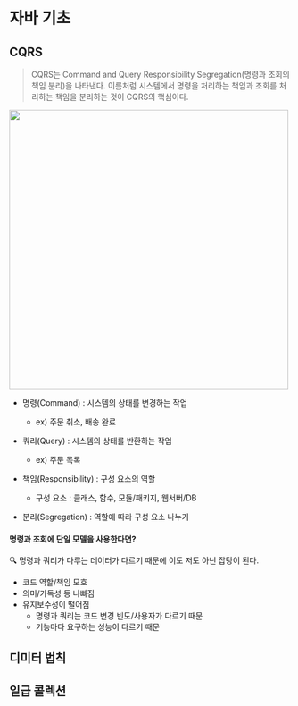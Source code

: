# 자바 기초
## CQRS
> CQRS는 Command and Query Responsibility Segregation(명령과 조회의 책임 분리)을 나타낸다. 이름처럼 시스템에서 명령을 처리하는 책임과 조회를 처리하는 책임을 분리하는 것이 CQRS의 핵심이다.

<img src = "https://blog.nebrass.fr/wp-content/uploads/cqrs-simple-diagram-886x1024.png" height="500">

- 명령(Command) : 시스템의 상태를 변경하는 작업
	- ex) 주문 취소, 배송 완료
- 쿼리(Query) : 시스템의 상태를 반환하는 작업
	- ex) 주문 목록
- 책임(Responsibility) : 구성 요소의 역할
	- 구성 요소 : 클래스, 함수, 모듈/패키지, 웹서버/DB

- 분리(Segregation) : 역할에 따라 구성 요소 나누기

#### 명령과 조회에 단일 모델을 사용한다면?
🔍 명령과 쿼리가 다루는 데이터가 다르기 때문에 이도 저도 아닌 잡탕이 된다.
- 코드 역할/책임 모호
- 의미/가독성 등 나빠짐
- 유지보수성이 떨어짐
	- 명령과 쿼리는 코드 변경 빈도/사용자가 다르기 때문
	- 기능마다 요구하는 성능이 다르기 때문


## 디미터 법칙
## 일급 콜렉션